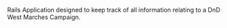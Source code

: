 Rails Application designed to keep track of all information relating to a DnD West Marches Campaign.